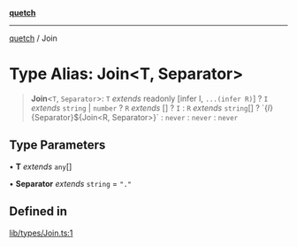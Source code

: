 [**quetch**](../README.md)

***

[quetch](../README.md) / Join

# Type Alias: Join\<T, Separator\>

> **Join**\<`T`, `Separator`\>: `T` *extends* readonly [infer I, `...(infer R)`] ? `I` *extends* `string` \| `number` ? `R` *extends* [] ? `I` : `R` *extends* `string`[] ? \`$\{I\}$\{Separator\}$\{Join\<R, Separator\>\}\` : `never` : `never` : `never`

## Type Parameters

• **T** *extends* `any`[]

• **Separator** *extends* `string` = `"."`

## Defined in

[lib/types/Join.ts:1](https://github.com/nevoland/quetch/blob/5d54d23c7450a0f85309e15fdf3a25ea832b3452/lib/types/Join.ts#L1)
